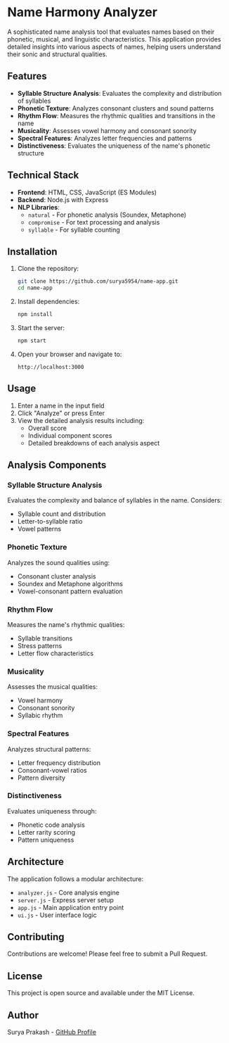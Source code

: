 # Name Harmony Analyzer

A sophisticated name analysis tool that evaluates names based on their phonetic, musical, and linguistic characteristics. This application provides detailed insights into various aspects of names, helping users understand their sonic and structural qualities.

## Features

- **Syllable Structure Analysis**: Evaluates the complexity and distribution of syllables
- **Phonetic Texture**: Analyzes consonant clusters and sound patterns
- **Rhythm Flow**: Measures the rhythmic qualities and transitions in the name
- **Musicality**: Assesses vowel harmony and consonant sonority
- **Spectral Features**: Analyzes letter frequencies and patterns
- **Distinctiveness**: Evaluates the uniqueness of the name's phonetic structure

## Technical Stack

- **Frontend**: HTML, CSS, JavaScript (ES Modules)
- **Backend**: Node.js with Express
- **NLP Libraries**:
  - `natural` - For phonetic analysis (Soundex, Metaphone)
  - `compromise` - For text processing and analysis
  - `syllable` - For syllable counting

## Installation

1. Clone the repository:
   ```bash
   git clone https://github.com/surya5954/name-app.git
   cd name-app
   ```

2. Install dependencies:
   ```bash
   npm install
   ```

3. Start the server:
   ```bash
   npm start
   ```

4. Open your browser and navigate to:
   ```
   http://localhost:3000
   ```

## Usage

1. Enter a name in the input field
2. Click "Analyze" or press Enter
3. View the detailed analysis results including:
   - Overall score
   - Individual component scores
   - Detailed breakdowns of each analysis aspect

## Analysis Components

### Syllable Structure Analysis
Evaluates the complexity and balance of syllables in the name. Considers:
- Syllable count and distribution
- Letter-to-syllable ratio
- Vowel patterns

### Phonetic Texture
Analyzes the sound qualities using:
- Consonant cluster analysis
- Soundex and Metaphone algorithms
- Vowel-consonant pattern evaluation

### Rhythm Flow
Measures the name's rhythmic qualities:
- Syllable transitions
- Stress patterns
- Letter flow characteristics

### Musicality
Assesses the musical qualities:
- Vowel harmony
- Consonant sonority
- Syllabic rhythm

### Spectral Features
Analyzes structural patterns:
- Letter frequency distribution
- Consonant-vowel ratios
- Pattern diversity

### Distinctiveness
Evaluates uniqueness through:
- Phonetic code analysis
- Letter rarity scoring
- Pattern uniqueness

## Architecture

The application follows a modular architecture:

- `analyzer.js` - Core analysis engine
- `server.js` - Express server setup
- `app.js` - Main application entry point
- `ui.js` - User interface logic

## Contributing

Contributions are welcome! Please feel free to submit a Pull Request.

## License

This project is open source and available under the MIT License.

## Author

Surya Prakash - [GitHub Profile](https://github.com/surya5954)
